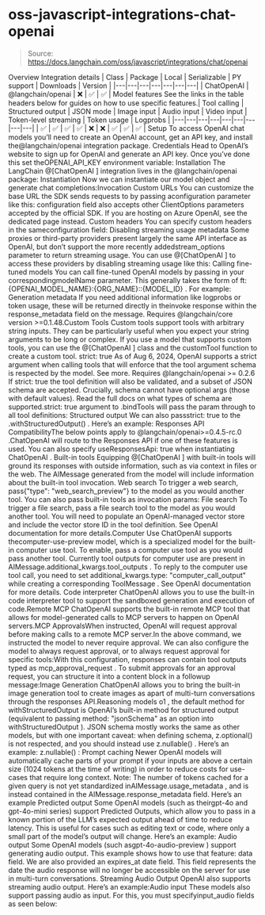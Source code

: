 # oss-javascript-integrations-chat-openai

> Source: https://docs.langchain.com/oss/javascript/integrations/chat/openai

Overview
Integration details
| Class | Package | Local | Serializable | PY support | Downloads | Version |
|---|---|---|---|---|---|---|
| ChatOpenAI | @langchain/openai | ❌ | ✅ | ✅ |
Model features
See the links in the table headers below for guides on how to use specific features.| Tool calling | Structured output | JSON mode | Image input | Audio input | Video input | Token-level streaming | Token usage | Logprobs |
|---|---|---|---|---|---|---|---|---|
| ✅ | ✅ | ✅ | ✅ | ❌ | ❌ | ✅ | ✅ | ✅ |
Setup
To access OpenAI chat models you’ll need to create an OpenAI account, get an API key, and install the@langchain/openai
integration package.
Credentials
Head to OpenAI’s website to sign up for OpenAI and generate an API key. Once you’ve done this set theOPENAI_API_KEY
environment variable:
Installation
The LangChain @[ChatOpenAI
] integration lives in the @langchain/openai
package:
Instantiation
Now we can instantiate our model object and generate chat completions:Invocation
Custom URLs
You can customize the base URL the SDK sends requests to by passing aconfiguration
parameter like this:
configuration
field also accepts other ClientOptions
parameters accepted by the official SDK.
If you are hosting on Azure OpenAI, see the dedicated page instead.
Custom headers
You can specify custom headers in the sameconfiguration
field:
Disabling streaming usage metadata
Some proxies or third-party providers present largely the same API interface as OpenAI, but don’t support the more recently addedstream_options
parameter to return streaming usage. You can use @[ChatOpenAI
] to access these providers by disabling streaming usage like this:
Calling fine-tuned models
You can call fine-tuned OpenAI models by passing in your correspondingmodelName
parameter.
This generally takes the form of ft:{OPENAI_MODEL_NAME}:{ORG_NAME}::{MODEL_ID}
. For example:
Generation metadata
If you need additional information like logprobs or token usage, these will be returned directly in theinvoke
response within the response_metadata
field on the message.
Requires
@langchain/core
version >=0.1.48.Custom Tools
Custom tools support tools with arbitrary string inputs. They can be particularly useful when you expect your string arguments to be long or complex. If you use a model that supports custom tools, you can use the @[ChatOpenAI
] class and the customTool
function to create a custom tool.
strict: true
As of Aug 6, 2024, OpenAI supports a strict
argument when calling tools that will enforce that the tool argument schema is respected by the model. See more.
Requires
@langchain/openai >= 0.2.6
If
strict: true
the tool definition will also be validated, and a subset of JSON schema are accepted. Crucially, schema cannot have optional args (those with default values). Read the full docs on what types of schema are supported.strict: true
argument to .bindTools
will pass the param through to all tool definitions:
Structured output
We can also passstrict: true
to the .withStructuredOutput()
. Here’s an example:
Responses API
CompatibilityThe below points apply to
@langchain/openai>=0.4.5-rc.0
.ChatOpenAI
will route to the Responses API if one of these features is used. You can also specify useResponsesApi: true
when instantiating ChatOpenAI
.
Built-in tools
Equipping @[ChatOpenAI
] with built-in tools will ground its responses with outside information, such as via context in files or the web. The AIMessage generated from the model will include information about the built-in tool invocation.
Web search
To trigger a web search, pass{"type": "web_search_preview"}
to the model as you would another tool.
You can also pass built-in tools as invocation params:
File search
To trigger a file search, pass a file search tool to the model as you would another tool. You will need to populate an OpenAI-managed vector store and include the vector store ID in the tool definition. See OpenAI documentation for more details.Computer Use
ChatOpenAI supports thecomputer-use-preview
model, which is a specialized model for the built-in computer use tool. To enable, pass a computer use tool as you would pass another tool.
Currently tool outputs for computer use are present in AIMessage.additional_kwargs.tool_outputs
. To reply to the computer use tool call, you need to set additional_kwargs.type: "computer_call_output"
while creating a corresponding ToolMessage
.
See OpenAI documentation for more details.
Code interpreter
ChatOpenAI allows you to use the built-in code interpreter tool to support the sandboxed generation and execution of code.Remote MCP
ChatOpenAI supports the built-in remote MCP tool that allows for model-generated calls to MCP servers to happen on OpenAI servers.MCP ApprovalsWhen instructed, OpenAI will request approval before making calls to a remote MCP server.In the above command, we instructed the model to never require approval. We can also configure the model to always request approval, or to always request approval for specific tools:With this configuration, responses can contain tool outputs typed as
mcp_approval_request
. To submit approvals for an approval request, you can structure it into a content block in a followup message:Image Generation
ChatOpenAI allows you to bring the built-in image generation tool to create images as apart of multi-turn conversations through the responses API.Reasoning models
o1
, the default method for withStructuredOutput
is OpenAI’s built-in method for structured output (equivalent to passing method: "jsonSchema"
as an option into withStructuredOutput
). JSON schema mostly works the same as other models, but with one important caveat: when defining schema, z.optional()
is not respected, and you should instead use z.nullable()
.
Here’s an example:
z.nullable()
:
Prompt caching
Newer OpenAI models will automatically cache parts of your prompt if your inputs are above a certain size (1024 tokens at the time of writing) in order to reduce costs for use-cases that require long context. Note: The number of tokens cached for a given query is not yet standardized inAIMessage.usage_metadata
, and is instead contained in the AIMessage.response_metadata
field.
Here’s an example
Predicted output
Some OpenAI models (such as theirgpt-4o
and gpt-4o-mini
series) support Predicted Outputs, which allow you to pass in a known portion of the LLM’s expected output ahead of time to reduce latency. This is useful for cases such as editing text or code, where only a small part of the model’s output will change.
Here’s an example:
Audio output
Some OpenAI models (such asgpt-4o-audio-preview
) support generating audio output. This example shows how to use that feature:
data
field. We are also provided an expires_at
date field. This field represents the date the audio response will no longer be accessible on the server for use in multi-turn conversations.
Streaming Audio Output
OpenAI also supports streaming audio output. Here’s an example:Audio input
These models also support passing audio as input. For this, you must specifyinput_audio
fields as seen below: